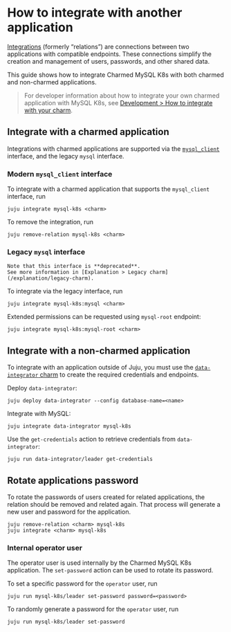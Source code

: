 # How to integrate with another application

[Integrations](https://juju.is/docs/juju/relation) (formerly “relations”) are connections between two applications with compatible endpoints. These connections simplify the creation and management of users, passwords, and other shared data.

This guide shows how to integrate Charmed MySQL K8s with both charmed and non-charmed applications.

> For developer information about how to integrate your own charmed application with MySQL K8s, see [Development > How to integrate with your charm](/how-to/development/integrate-with-your-charm).


## Integrate with a charmed application

Integrations with charmed applications are supported via the [`mysql_client`](https://github.com/canonical/charm-relation-interfaces/blob/main/interfaces/mysql_client/v0/README.md) interface, and the legacy `mysql` interface.

### Modern `mysql_client` interface

To integrate with a charmed application that supports the `mysql_client` interface, run
```shell
juju integrate mysql-k8s <charm>
```

To remove the integration, run
```shell
juju remove-relation mysql-k8s <charm>
```

### Legacy `mysql` interface
```{caution}
Note that this interface is **deprecated**.
See more information in [Explanation > Legacy charm](/explanation/legacy-charm).
```

To integrate via the legacy interface, run
 ```shell
juju integrate mysql-k8s:mysql <charm>
```

Extended permissions can be requested using `mysql-root` endpoint:
```shell
juju integrate mysql-k8s:mysql-root <charm>
```

## Integrate with a non-charmed application

To integrate with an application outside of Juju, you must use the [`data-integrator` charm](https://charmhub.io/data-integrator) to create the required credentials and endpoints.

Deploy `data-integrator`:
```shell
juju deploy data-integrator --config database-name=<name>
```

Integrate with MySQL:
```shell
juju integrate data-integrator mysql-k8s
```

Use the `get-credentials` action to retrieve credentials from `data-integrator`:
```shell
juju run data-integrator/leader get-credentials
```

## Rotate applications password

To rotate the passwords of users created for related applications, the relation should be removed and related again. That process will generate a new user and password for the application.

```shell
juju remove-relation <charm> mysql-k8s
juju integrate <charm> mysql-k8s
```

### Internal operator user

The operator user is used internally by the Charmed MySQL K8s application. The `set-password` action can be used to rotate its password.

To set a specific password for the `operator` user, run

```shell
juju run mysql-k8s/leader set-password password=<password>
```

To randomly generate a password for the `operator` user, run

```shell
juju run mysql-k8s/leader set-password
```

